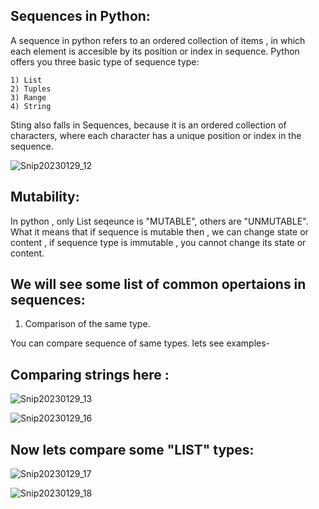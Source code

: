 Sequences in  Python:
  ------------------------

  A sequence in python refers to an ordered collection of items , in which each element is accesible by its position or index in sequence.
  Python offers you three basic type of sequence type:

    1) List
    2) Tuples
    3) Range
    4) String



Sting also falls in Sequences, because it is an ordered collection of characters, where each character has a unique position or index in the sequence.

![Snip20230129_12](https://user-images.githubusercontent.com/93876736/215327417-042d027f-d197-427e-9a6a-0c32f7732f14.png)



Mutability:
-----------

In python , only  List seqeunce is  "MUTABLE", others are "UNMUTABLE".
What it means that if sequence is mutable then , we can change state or content , if sequence type is immutable , you cannot change its state or content.


We will see some list of common opertaions in sequences:
---------------------------------------------------------


1) Comparison of the same type.


You can compare sequence of same types. lets see examples-

 Comparing strings here :
 -----------------------


![Snip20230129_13](https://user-images.githubusercontent.com/93876736/215327509-364bdc52-04a1-4c83-be87-a65f9cdaa7cb.png)

![Snip20230129_16](https://user-images.githubusercontent.com/93876736/215327947-f923af4b-1477-475d-afdd-ef7219fc675f.png)

Now lets compare some "LIST" types:
----------------------------------

![Snip20230129_17](https://user-images.githubusercontent.com/93876736/215328068-de06aff4-1513-40a8-8398-c792d914ff65.png)


![Snip20230129_18](https://user-images.githubusercontent.com/93876736/215328107-9c6cae67-a42f-4838-a8c9-cb45ebd9a698.png)


 





